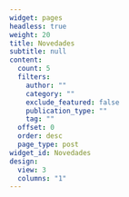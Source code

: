 ```yaml
---
widget: pages
headless: true
weight: 20
title: Novedades
subtitle: null
content:
  count: 5
  filters:
    author: ""
    category: ""
    exclude_featured: false
    publication_type: ""
    tag: ""
  offset: 0
  order: desc
  page_type: post
widget_id: Novedades
design:
  view: 3
  columns: "1"
---
```

